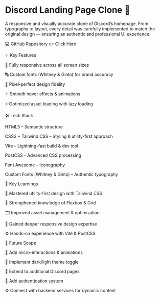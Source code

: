 # Discord Landing Page Clone 🎨

A responsive and visually accurate clone of Discord’s homepage.
From typography to layout, every detail was carefully implemented to match the original design — ensuring an authentic and professional UI experience.

💻 GitHub Repository 👉 Click Here

✨ Key Features

📱 Fully responsive across all screen sizes

🔠 Custom fonts (Whitney & Ginto) for brand accuracy

🎨 Pixel-perfect design fidelity

✨ Smooth hover effects & animations

⚡ Optimized asset loading with lazy loading

🛠️ Tech Stack

HTML5 – Semantic structure

CSS3 + Tailwind CSS – Styling & utility-first approach

Vite – Lightning-fast build & dev tool

PostCSS – Advanced CSS processing

Font Awesome – Iconography

Custom Fonts (Whitney & Ginto) – Authentic typography

🔑 Key Learnings

🚀 Mastered utility-first design with Tailwind CSS

📐 Strengthened knowledge of Flexbox & Grid

🗂️ Improved asset management & optimization

📲 Gained deeper responsive design expertise

⚙️ Hands-on experience with Vite & PostCSS

🔮 Future Scope

💫 Add micro-interactions & animations

🌙 Implement dark/light theme toggle

🧭 Extend to additional Discord pages

🔐 Add authentication system

⚙️ Connect with backend services for dynamic content
